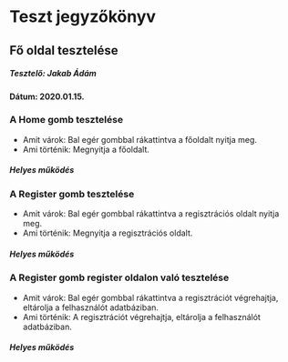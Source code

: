 # Teszt jegyzőkönyv

## Fő oldal tesztelése
##### Tesztelő: Jakab Ádám
#### Dátum: 2020.01.15.

### A Home gomb tesztelése
- Amit várok:
  Bal egér gombbal rákattintva a főoldalt nyitja meg.
- Ami történik:
  Megnyitja a főoldalt.
##### Helyes működés

### A Register gomb tesztelése
- Amit várok:
  Bal egér gombbal rákattintva a regisztrációs oldalt nyitja meg.
- Ami történik:
  Megnyitja a regisztrációs oldalt.
##### Helyes működés

### A Register gomb register oldalon való tesztelése
- Amit várok:
  Bal egér gombbal rákattintva a regisztrációt végrehajtja, eltárolja a felhasználót adatbáziban.
 - Ami történik:
  A regisztrációt végrehajtja, eltárolja a felhasználót adatbáziban.
##### Helyes működés

